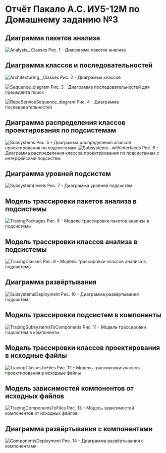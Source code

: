 # Отчёт Пакало А.С. ИУ5-12М по Домашнему заданию №3

## Диаграмма пакетов анализа
![Analysis__Classes](./assets/Analysis__Classes.png)
Рис. 1 - Диаграмма пакетов анализа

## Диаграмма классов и последовательностей
![Architecturing__Classes](./assets/Architecturing__Classes.png)
Рис. 2 - Диаграмма классов


![Sequence_diagram](./assets/Sequence_diagram.png)
Рис. 3 - Диаграмма последовательностей для прецедента поиск


![RepoServiceSequence_diagram](./assets/RepoServiceSequence_diagram.png)
Рис. 4 - Диаграмма последовательностей

## Диаграмма распределения классов проектирования по подсистемам
![Subsystems](./assets/Subsystems.png)
Рис. 5 - Диаграмма распределения классов проектирования по подсистемам
![Subsystems--withInterfaces](./assets/Subsystems--withInterfaces.png)
Рис. 6 - Диаграмма распределения классов проектирования по подсистемам
с интерфейсами подсистем

## Диаграмма уровней подсистем
![SubsystemLevels](./assets/SubsystemLevels.png)
Рис. 7 - Диаграмма уровней подсистем

## Модель трассировки пакетов анализа в подсистемы
![TracingPackages](./assets/TracingPackages.png)
Рис. 8 - Модель трассировки пакетов анализа в подсистемы

## Модель трассировки классов анализа в подсистемы
![TracingClasses](./assets/TracingClasses.png)
Рис. 9 - Модель трассировки классов анализа в подсистемы

## Диаграмма развёртывания
![SubsystemsDeployment](./assets/SubsystemsDeployment.png)
Рис. 10 - Диаграмма развёртывания подсистем

## Модель трассировки подсистем в компоненты
![TracingSubsystemsToComponents](./assets/TracingSubsystemsToComponents.png)
Рис. 11 - Модель трассировки подсистем в компоненты

## Модель трассировки классов проектирования в исходные файлы
![TracingClassesToFiles](./assets/TracingClassesToFiles.png)
Рис. 12 - Модель трассировки классов проектирования в исходные файлы

## Модель зависимостей компонентов от исходных файлов
![TracingComponentsToFiles](./assets/TracingComponentsToFiles.png)
Рис. 13 - Модель зависимостей компонентов от исходных файлов

## Диаграмма развёртывания с компонентами
![ComponentsDeployment](./assets/ComponentsDeployment.png)
Рис. 14 - Диаграмма развёртывания с компонентами
